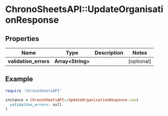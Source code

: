 # ChronoSheetsAPI::UpdateOrganisationResponse

## Properties

| Name | Type | Description | Notes |
| ---- | ---- | ----------- | ----- |
| **validation_errors** | **Array&lt;String&gt;** |  | [optional] |

## Example

```ruby
require 'ChronoSheetsAPI'

instance = ChronoSheetsAPI::UpdateOrganisationResponse.new(
  validation_errors: null
)
```

